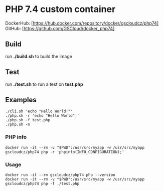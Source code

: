 # PHP 7.4 custom container

DockerHub: [https://hub.docker.com/repository/docker/gscloudcz/php74]  
GitHub: [https://github.com/GSCloud/docker_php74]

## Build

run **./build.sh** to build the image

## Test

run **./test.sh** to run a test on **test.php**

## Examples

`./cli.sh 'echo "Hello World!"'`  
`./php.sh -r 'echo "Hello World";'`  
`./php.sh -f test.php`  
`./php.sh -m`

### PHP info

`docker run -it --rm -v "$PWD":/usr/src/myapp -w /usr/src/myapp gscloudcz/php74 php -r 'phpinfo(INFO_CONFIGURATION);'`

### Usage

`docker run -it --rm gscloudcz/php74 php --version`  
`docker run -it --rm -v "$PWD":/usr/src/myapp -w /usr/src/myapp gscloudcz/php74 php -f ./test.php`
